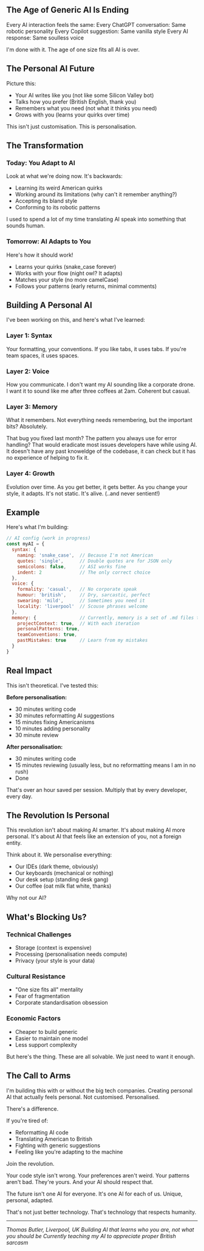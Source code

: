 ## The Age of Generic AI Is Ending

Every AI interaction feels the same:
Every ChatGPT conversation: Same robotic personality
Every Copilot suggestion: Same vanilla style
Every AI response: Same soulless voice

I'm done with it. The age of one size fits all AI is over.

## The Personal AI Future

Picture this:
- Your AI writes like you (not like some Silicon Valley bot)
- Talks how you prefer (British English, thank you)
- Remembers what you need (not what it thinks you need)
- Grows with you (learns your quirks over time)

This isn't just customisation. This is personalisation.

## The Transformation

### Today: You Adapt to AI
Look at what we're doing now. It's backwards:
- Learning its weird American quirks
- Working around its limitations (why can't it remember anything?)
- Accepting its bland style
- Conforming to its robotic patterns

I used to spend a lot of my time translating AI speak into something that sounds human.

### Tomorrow: AI Adapts to You
Here's how it should work!
- Learns your quirks (snake_case forever)
- Works with your flow (night owl? It adapts)
- Matches your style (no more camelCase)
- Follows your patterns (early returns, minimal comments)

## Building A Personal AI

I've been working on this, and here's what I've learned:

### Layer 1: Syntax
Your formatting, your conventions. If you like tabs, it uses tabs. 
If you're team spaces, it uses spaces.

### Layer 2: Voice
How you communicate. I don't want my AI sounding like a corporate drone. 
I want it to sound like me after three coffees at 2am. Coherent but casual.

### Layer 3: Memory
What it remembers. Not everything needs remembering, but the important bits? Absolutely. 

That bug you fixed last month? The pattern you always use for error handling? That would eradicate most issues developers have while using AI. It doesn't have any past knoweldge of the codebase, it can check but it has no experience of helping to fix it.

### Layer 4: Growth
Evolution over time. As you get better, it gets better. As you change your style, it adapts. It's not static. It's alive. (..and never sentient!)

## Example

Here's what I'm building:

```javascript
// AI config (work in progress)
const myAI = {
  syntax: {
    naming: 'snake_case',  // Because I'm not American
    quotes: 'single',      // Double quotes are for JSON only
    semicolons: false,     // ASI works fine
    indent: 2              // The only correct choice
  },
  voice: {
    formality: 'casual',   // No corporate speak
    humour: 'british',     // Dry, sarcastic, perfect
    swearing: 'mild',      // Sometimes you need it
    locality: 'liverpool'  // Scouse phrases welcome
  },
  memory: {                // Currently, memory is a set of .md files that update
    projectContext: true,  // With each iteration 
    personalPatterns: true,
    teamConventions: true,
    pastMistakes: true     // Learn from my mistakes
  }
}
```

## Real Impact

This isn't theoretical. I've tested this:

**Before personalisation:**
- 30 minutes writing code
- 30 minutes reformatting AI suggestions
- 15 minutes fixing Americanisms
- 10 minutes adding personality
- 30 minute review

**After personalisation:**
- 30 minutes writing code
- 15 minutes reviewing (usually less, but no reformatting means I am in no rush)
- Done

That's over an hour saved per session. Multiply that by every developer, every day.

## The Revolution Is Personal

This revolution isn't about making AI smarter.
It's about making AI more personal.
It's about AI that feels like an extension of you, not a foreign entity.

Think about it. We personalise everything:
- Our IDEs (dark theme, obviously)
- Our keyboards (mechanical or nothing)
- Our desk setup (standing desk gang)
- Our coffee (oat milk flat white, thanks)

Why not our AI?

## What's Blocking Us?

### Technical Challenges
- Storage (context is expensive)
- Processing (personalisation needs compute)
- Privacy (your style is your data)

### Cultural Resistance
- "One size fits all" mentality
- Fear of fragmentation
- Corporate standardisation obsession

### Economic Factors
- Cheaper to build generic
- Easier to maintain one model
- Less support complexity

But here's the thing. These are all solvable. We just need to want it enough.

## The Call to Arms

I'm building this with or without the big tech companies. Creating personal AI that actually feels personal. Not customised. Personalised. 

There's a difference.

If you're tired of:
- Reformatting AI code
- Translating American to British
- Fighting with generic suggestions
- Feeling like you're adapting to the machine

Join the revolution.

Your code style isn't wrong. Your preferences aren't weird. Your patterns aren't bad. They're yours. And your AI should respect that.

The future isn't one AI for everyone. It's one AI for each of us. Unique, personal, adapted.

That's not just better technology. That's technology that respects humanity.

---

*Thomas Butler, Liverpool, UK*
*Building AI that learns who you are, not what you should be*
*Currently teaching my AI to appreciate proper British sarcasm*
